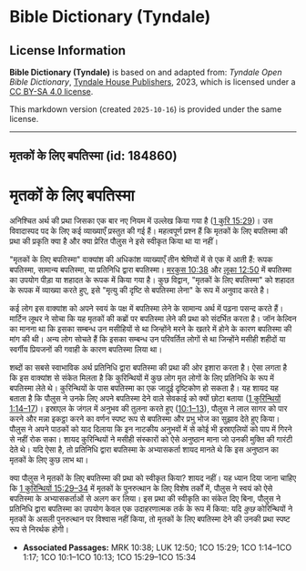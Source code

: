 # Bible Dictionary (Tyndale)

## License Information

**Bible Dictionary (Tyndale)** is based on and adapted from: _Tyndale Open Bible Dictionary_, [Tyndale House Publishers](https://tyndaleopenresources.com/), 2023, which is licensed under a [CC BY-SA 4.0 license](https://creativecommons.org/licenses/by-sa/4.0/legalcode.en).

This markdown version (created `2025-10-16`) is provided under the same license.



--------------------------------

## मृतकों के लिए बपतिस्मा (id: 184860)

मृतकों के लिए बपतिस्मा
======================

अनिश्चित अर्थ की प्रथा जिसका एक बार नए नियम में उल्लेख किया गया है ([1 कुरि 15:29](https://ref.ly/1Cor15:29))। उस विवादास्पद पद के लिए कई व्याख्याएँ प्रस्तुत की गई हैं। महत्वपूर्ण प्रश्न हैं कि मृतकों के लिए बपतिस्मा की प्रथा की प्रकृति क्या है और क्या प्रेरित पौलुस ने इसे स्वीकृत किया था या नहीं।

"मृतकों के लिए बपतिस्मा" वाक्यांश की अधिकांश व्याख्याएँ तीन श्रेणियों में से एक में आती हैं: रूपक बपतिस्मा, सामान्य बपतिस्मा, या प्रतिनिधि द्वारा बपतिस्मा। [मरकुस 10:38](https://ref.ly/Mark10:38) और [लूका 12:50](https://ref.ly/Luke12:50) में बपतिस्मा का उपयोग पीड़ा या शहादत के रूपक में किया गया है। कुछ विद्वान, "मृतकों के लिए बपतिस्मा" को शहादत के रूपक में व्याख्या करते हुए, इसे "मृत्यु की दृष्टि से बपतिस्मा लेना" के रूप में अनुवाद करते है।

कई लोग इस वाक्यांश को अपने स्वयं के पक्ष में बपतिस्मा लेने के सामान्य अर्थ में पढ़ना पसन्द करते हैं। मार्टिन लूथर ने सोचा कि यह मृतकों की कब्रों पर बपतिस्मा लेने की प्रथा को संदर्भित करता है। जॉन केल्विन का मानना था कि इसका सम्बन्ध उन मसीहियों से था जिन्होंने मरने के खतरे में होने के कारण बपतिस्मा की मांग की थी। अन्य लोग सोचते हैं कि इसका सम्बन्ध उन परिवर्तित लोगों से था जिन्होंने मसीही शहीदों या स्वर्गीय प्रियजनों की गवाही के कारण बपतिस्मा लिया था।

शब्दों का सबसे स्वाभाविक अर्थ प्रतिनिधि द्वारा बपतिस्मा की प्रथा की ओर इशारा करता है। ऐसा लगता है कि इस वाक्यांश से संकेत मिलता है कि कुरिन्थियों में कुछ लोग मृत लोगों के लिए प्रतिनिधि के रूप में बपतिस्मा लेते थे। कुरिन्थियों के पास बपतिस्मा का एक जादुई दृष्टिकोण हो सकता है। यह शायद यह बताता है कि पौलुस ने उनके लिए अपने बपतिस्मा देने वाले सेवकाई को क्यों छोटा बताया ([1 कुरिन्थियों 1:14–17](https://ref.ly/1Cor1:14-1Cor1:17))। इस्राएल के जंगल में अनुभव की तुलना करते हुए ([10:1–13](https://ref.ly/1Cor10:1-1Cor10:13)), पौलुस ने लाल सागर को पार करने और मन्ना इकट्ठा करने का वर्णन स्पष्ट रूप से बपतिस्मा और प्रभु भोज का सुझाव देते हुए किया। पौलुस ने अपने पाठकों को याद दिलाया कि इन नाटकीय अनुभवों में से कोई भी इस्राएलियों को पाप में गिरने से नहीं रोक सका। शायद कुरिन्थियों ने मसीही संस्कारों को ऐसे अनुष्ठान माना जो उनकी मुक्ति की गारंटी देते थे। यदि ऐसा है, तो प्रतिनिधि द्वारा बपतिस्मा के अभ्यासकर्ता शायद मानते थे कि इस अनुष्ठान का मृतकों के लिए कुछ लाभ था।

क्या पौलुस ने मृतकों के लिए बपतिस्मा की प्रथा को स्वीकृत किया? शायद नहीं। यह ध्यान दिया जाना चाहिए कि [1 कुरिन्थियों 15:29–34](https://ref.ly/1Cor15:29-1Cor15:34) में मृतकों के पुनरुत्थान के लिए विशेष तर्कों में, पौलुस ने स्वयं को ऐसे बपतिस्मा के अभ्यासकर्ताओं से अलग कर लिया। इस प्रथा की स्वीकृति का संकेत दिए बिना, पौलुस ने प्रतिनिधि द्वारा बपतिस्मा का उपयोग केवल एक उदाहरणात्मक तर्क के रूप में किया: यदि *कुछ* कोरिन्थियों ने मृतकों के असली पुनरुत्थान पर विश्वास नहीं किया, तो मृतकों के लिए बपतिस्मा देने की उनकी प्रथा स्पष्ट रूप से निरर्थक होगी। 

* **Associated Passages:** MRK 10:38; LUK 12:50; 1CO 15:29; 1CO 1:14–1CO 1:17; 1CO 10:1–1CO 10:13; 1CO 15:29–1CO 15:34

